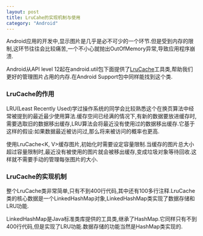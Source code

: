 ```yaml
---
layout: post
title: LruCahe的实现机制与使用
category: "Android"
---
```

Android应用的开发中,显示图片是几乎是必不可少的一个环节.但是受到内存的限制,这环节往往会比较痛苦,一个不小心就抛出OutOfMemory异常,导致应用程序崩溃.

Android从API level 12起在android.util包下面提供了[LruCache](http://developer.android.com/reference/android/util/LruCache.html)工具类,帮助我们更好的管理图片占用的内存.在Android Support包中同样能找到这个类.

### LruCache的作用
LRU(Least Recently Used)学过操作系统的同学会比较熟悉这个在换页算法中经常被提到的最近最少使用算法.缓存空间已经满的情况下,有新的数据要放进缓存时,需要选取旧的数据移出缓存,LRU算法会将最近没有使用过的数据移出缓存.它基于这样的假设:如果数据最近被访问过,那么将来被访问的概率也更高.

使用LruCache<K, V>缓存图片,初始化时需要设定容量限制.当缓存的图片总大小超过容量限制时,最近没有被使用的图片就会被移出缓存,变成垃圾对象等待回收.这样就不需要手动的管理每张图片的大小.

### LruCache的实现机制
整个LruCache类非常简单,只有不到400行代码,其中还有100多行注释.LruCache类的核心数据是一个LinkedHashMap对象,LinkedHashMap类实现了数据存储和LRU功能.

LinkedHashMap是Java标准类库提供的工具类,继承了HashMap.它同样只有不到400行代码,但是实现了LRU功能.数据存储的功能当然是HashMap类实现的.
